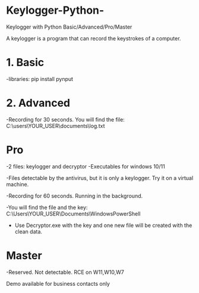 # Keylogger-Python-
Keylogger with Python  Basic/Advanced/Pro/Master

A keylogger is a program that can record the keystrokes of a computer.

# 1. Basic
-libraries: pip install pynput

# 2. Advanced
-Recording for 30 seconds. You will find the file: C:\users\YOUR_USER\documents\log.txt

# Pro 
-2 files: keylogger and decryptor
-Executables for windows 10/11

-Files detectable by the antivirus, but it is only a keylogger. Try it on a virtual machine.

-Recording for 60 seconds. Running in the background.

-You will find the file and the key: C:\Users\YOUR_USER\Documents\WindowsPowerShell

- Use Decryptor.exe with the key and one new file will be created with the clean data.

# Master 
-Reserved. Not detectable. RCE on W11,W10,W7

Demo available for business contacts only
